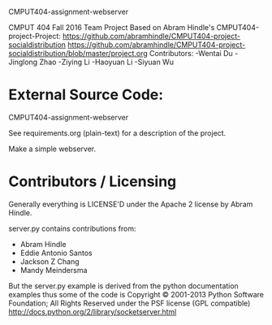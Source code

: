 CMPUT404-assignment-webserver

CMPUT 404 Fall 2016 Team Project
Based on Abram Hindle's CMPUT404-project-Project: https://github.com/abramhindle/CMPUT404-project-socialdistribution
https://github.com/abramhindle/CMPUT404-project-socialdistribution/blob/master/project.org
Contributors:
-Wentai Du
-Jinglong Zhao
-Ziying Li
-Haoyuan Li
-Siyuan Wu

External Source Code:
=============================

CMPUT404-assignment-webserver

See requirements.org (plain-text) for a description of the project.

Make a simple webserver.

Contributors / Licensing
========================

Generally everything is LICENSE'D under the Apache 2 license by Abram Hindle.

server.py contains contributions from:

* Abram Hindle
* Eddie Antonio Santos
* Jackson Z Chang
* Mandy Meindersma 

But the server.py example is derived from the python documentation
examples thus some of the code is Copyright © 2001-2013 Python
Software Foundation; All Rights Reserved under the PSF license (GPL
compatible) http://docs.python.org/2/library/socketserver.html

